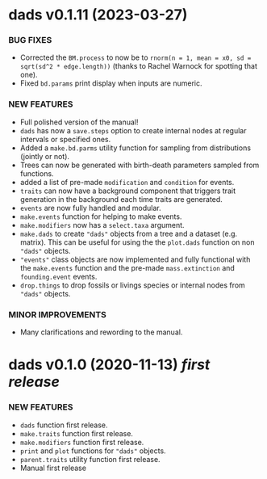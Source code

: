 dads v0.1.11 (2023-03-27) 
=========================

### BUG FIXES

 * Corrected the `BM.process` to now be to `rnorm(n = 1, mean = x0, sd = sqrt(sd^2 * edge.length))` (thanks to Rachel Warnock for spotting that one).
 * Fixed `bd.params` print display when inputs are numeric.

### NEW FEATURES
 
 * Full polished version of the manual!
 * `dads` has now a `save.steps` option to create internal nodes at regular intervals or specified ones.
 * Added a `make.bd.parms` utility function for sampling from distributions (jointly or not).
 * Trees can now be generated with birth-death parameters sampled from functions.
 * added a list of pre-made `modification` and `condition` for events.
 * `traits` can now have a background component that triggers trait generation in the background each time traits are generated.
 * `events` are now fully handled and modular.
 * `make.events` function for helping to make events.
 * `make.modifiers` now has a `select.taxa` argument.
 * `make.dads` to create `"dads"` objects from a tree and a dataset (e.g. matrix). This can be useful for using the the `plot.dads` function on non `"dads"` objects. 
 * `"events"` class objects are now implemented and fully functional with the `make.events` function and the pre-made `mass.extinction` and `founding.event` events.
 * `drop.things` to drop fossils or livings species or internal nodes from `"dads"` objects.

### MINOR IMPROVEMENTS

 * Many clarifications and rewording to the manual.

dads v0.1.0 (2020-11-13) *first release*
=========================

### NEW FEATURES
 
 * `dads` function first release.
 * `make.traits` function first release.
 * `make.modifiers` function first release.
 * `print` and `plot` functions for `"dads"` objects.
 * `parent.traits` utility function first release.
 * Manual first release

<!-- ### MINOR IMPROVEMENTS

 * INIT

### BUG FIXES

 * INIT
 -->